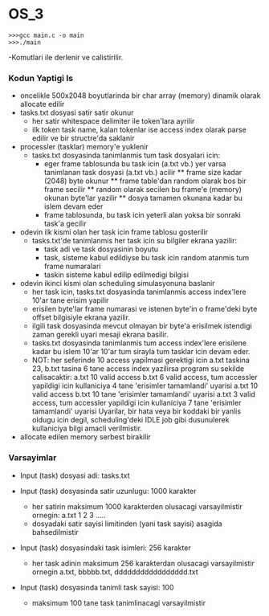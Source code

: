 # OS_3

	>>>gcc main.c -o main 
	>>>./main 
-Komutlari ile derlenir ve calistirilir. 

### Kodun Yaptigi Is ###
- oncelikle 500x2048 boyutlarinda bir char array (memory) dinamik olarak allocate edilir
- tasks.txt dosyasi satir satir okunur
	+ her satir whitespace delimiter ile token'lara ayrilir
	+ ilk token task name, kalan tokenlar ise access index olarak parse edilir ve bir structre'da saklanir
- processler (tasklar) memory'e yuklenir
	+ tasks.txt dosyasinda tanimlanmis tum task dosyalari icin:
		* eger frame tablosunda bu task icin (a.txt vb.) yer varsa tanimlanan task dosyasi (a.txt vb.) acilir
			** frame size kadar (2048) byte okunur
			** frame table'dan random olarak bos bir frame secilir
			** random olarak secilen bu frame'e (memory) okunan byte'lar yazilir
			** dosya tamamen okunana kadar bu islem devam eder
		* frame tablosunda, bu task icin yeterli alan yoksa bir sonraki task'a gecilir
- odevin ilk kismi olan her task icin frame tablosu gosterilir
	+ tasks.txt'de tanimlanmis her task icin su bilgiler ekrana yazilir:
		* task adi ve task dosyasinin boyutu
		* task, sisteme kabul edildiyse bu task icin random atanmis tum frame numaralari
		* taskin sisteme kabul edilip edilmedigi bilgisi
- odevin ikinci kismi olan scheduling simulasyonuna baslanir
	+ her task icin, tasks.txt dosyasinda tanimlanmis access index'lere 10'ar tane erisim yapilir
	+ erisilen byte'lar frame numarasi ve istenen byte'in o frame'deki byte offset bilgisiyle ekrana yazilir.
	+ ilgili task dosyasinda mevcut olmayan bir byte'a erisilmek istendigi zaman gerekli uyari mesaji ekrana basilir.
	+ tasks.txt dosyasinda tanimlanmis tum access index'lere erisilene kadar bu islem 10'ar 10'ar tum sirayla tum tasklar icin devam eder.
	+ NOT: her seferinde 10 access yapilmasi gerektigi icin a.txt taskina 23, b.txt tasina 6 tane access index yazilirsa program su sekilde calisacaktir:
		a.txt 10 valid access
		b.txt 6 valid access, tum accessler yapildigi icin kullaniciya 4 tane 'erisimler tamamlandi' uyarisi
		a.txt 10 valid access
		b.txt 10 tane 'erisimler tamamlandi' uyarisi
		a.txt 3 valid access, tum accessler yapildigi icin kullaniciya 7 tane 'erisimler tamamlandi' uyarisi
		Uyarilar, bir hata veya bir koddaki bir yanlis oldugu icin degil, scheduling'deki IDLE job gibi dusunulerek kullaniciya bilgi amacli verilmistir.
- allocate edilen memory serbest birakilir		

### Varsayimlar ###
- Input (task) dosyasi adi: tasks.txt
- Input (task) dosyasinda satir uzunlugu: 1000 karakter
	+ her satirin maksimum 1000 karakterden olusacagi varsayilmistir
		ornegin: a.txt 1 2 3 .....
	+ dosyadaki satir sayisi limitinden (yani task sayisi) asagida bahsedilmistir
- Input (task) dosyasindaki task isimleri: 256 karakter
	+ her task adinin maksimum 256 karakterdan olusacagi varsayilmistir
		ornegin a.txt, bbbbb.txt, ddddddddddddddddd.txt
- Input (task) dosyasinda tanimli task sayisi: 100


	+ maksimum 100 tane task tanimlinacagi varsayilmistir
